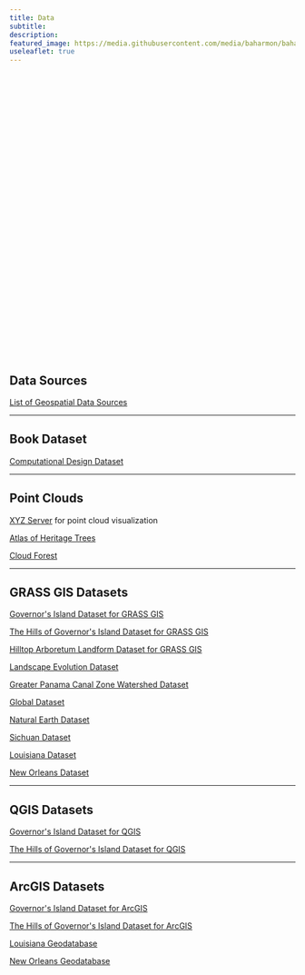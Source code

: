 ```yaml
---
title: Data
subtitle:
description:
featured_image: https://media.githubusercontent.com/media/baharmon/baharmon.github.io/master/images/baharmon-round.png
useleaflet: true
---
```


<style>
#toner-map { height: 500px; }
</style>

<div id="toner-map"></div>

<script
  src="https://code.jquery.com/jquery-3.5.1.min.js"
  integrity="sha256-9/aliU8dGd2tb6OSsuzixeV4y/faTqgFtohetphbbj0="
  crossorigin="anonymous"></script>

<script>

// create map
var mymap = L.map('toner-map').setView([30.411804, -91.180910], 8);
L.tileLayer('https://tiles.stadiamaps.com/tiles/stamen_toner_lite/{z}/{x}/{y}{r}.{ext}', {
	minZoom: 0,
	maxZoom: 20,
	attribution: '&copy; <a href="https://www.stadiamaps.com/" target="_blank">Stadia Maps</a> &copy; <a href="https://www.stamen.com/" target="_blank">Stamen Design</a> &copy; <a href="https://openmaptiles.org/" target="_blank">OpenMapTiles</a> &copy; <a href="https://www.openstreetmap.org/copyright">OpenStreetMap</a> contributors',
	ext: 'png'
}).addTo(mymap);


// create custom markers
var markerIcon = new L.Icon({
  iconUrl: 'https://raw.githubusercontent.com/pointhi/leaflet-color-markers/master/img/marker-icon-2x-black.png',
  shadowUrl: 'https://cdnjs.cloudflare.com/ajax/libs/leaflet/0.7.7/images/marker-shadow.png',
  iconSize: [25, 41],
  iconAnchor: [12, 41],
  popupAnchor: [1, -34],
  shadowSize: [41, 41]
});

// load GeoJSON from an external file
$.getJSON("data/datasets.geojson",function(data){

  // add popups
  function onEachFeature(feature, layer) {
      layer.bindPopup("<b> Dataset: </b>" + feature.properties.dataset + "<br>" + "<b>Location: </b>" + feature.properties.location + "<br>" + "<b>Link: </b>" + "<a href=" + feature.properties.page + ">"+ feature.properties.page +"</a>");
  }   

  // add GeoJSON layer to the map once the file is loaded
  geojson = L.geoJSON(data, {
    pointToLayer: function (feature, latlng) {
			return L.marker(latlng, {icon: markerIcon});
		},
    onEachFeature: onEachFeature
  }).addTo(mymap)
  mymap.fitBounds(geojson.getBounds());
});
</script>

## <i class="ms ms-txt"></i> Data Sources

[List of Geospatial Data Sources](geospatial-data-sources)

---

## <i class="ms ms-txt"></i> Book Dataset

[Computational Design Dataset](https://zenodo.org/doi/10.5281/zenodo.8191264)

---

## <i class="ms ms-cloud"></i> Point Clouds

[XYZ Server](https://xyz.cct.lsu.edu/) for point cloud visualization

[Atlas of Heritage Trees](https://zenodo.org/doi/10.5281/zenodo.8353292)

[Cloud Forest](https://zenodo.org/doi/10.5281/zenodo.8194066)

---

## <i class="ms ms-grass-gis"></i> GRASS GIS Datasets

[Governor's Island Dataset for GRASS GIS](https://zenodo.org/doi/10.5281/zenodo.3940779)

[The Hills of Governor's Island Dataset for GRASS GIS](https://zenodo.org/doi/10.5281/zenodo.5248687)

[Hilltop Arboretum Landform Dataset for GRASS GIS](https://zenodo.org/doi/10.5281/zenodo.3749396)

[Landscape Evolution Dataset](https://zenodo.org/doi/10.5281/zenodo.2542928)

[Greater Panama Canal Zone Watershed Dataset](https://osf.io/d5h7s/)

[Global Dataset](https://zenodo.org/doi/10.5281/zenodo.3359631)

[Natural Earth Dataset](https://zenodo.org/doi/10.5281/zenodo.3762773)

[Sichuan Dataset](https://zenodo.org/doi/10.5281/zenodo.3359069)

[Louisiana Dataset](https://zenodo.org/doi/10.5281/zenodo.3359619)

[New Orleans Dataset](https://zenodo.org/doi/10.5281/zenodo.3359641)

---

## <i class="ms ms-qgis"></i> QGIS Datasets

[Governor's Island Dataset for QGIS](https://zenodo.org/doi/10.5281/zenodo.4044663)

[The Hills of Governor's Island Dataset for QGIS](https://zenodo.org/doi/10.5281/zenodo.5249090)

---

## <i class="ms ms-shp"></i> ArcGIS Datasets

[Governor's Island Dataset for ArcGIS](https://zenodo.org/doi/10.5281/zenodo.5249355)

[The Hills of Governor's Island Dataset for ArcGIS](https://zenodo.org/doi/10.5281/zenodo.5249789)

[Louisiana Geodatabase](https://zenodo.org/doi/10.5281/zenodo.3484054)

[New Orleans Geodatabase](https://zenodo.org/doi/10.5281/zenodo.3483790)


<!--
## <i class="ms ms-drone-quad-nano"></i> Drone Data
-->